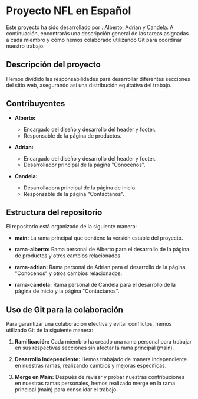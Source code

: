 # Proyecto NFL en Español

 Este proyecto ha sido desarrollado por : Alberto, Adrian y Candela. A continuación, encontrarás una descripción general de las tareas asignadas a cada miembro y cómo hemos colaborado utilizando Git para coordinar nuestro trabajo.

## Descripción del proyecto

Hemos dividido las responsabilidades para desarrollar diferentes secciones del sitio web, asegurando así una distribución equitativa del trabajo.

## Contribuyentes

- **Alberto:**
  - Encargado del diseño y desarrollo del header y footer.
  - Responsable de la página de productos.

- **Adrian:**
  - Encargado del diseño y desarrollo del header y footer.
  - Desarrollador principal de la página "Conócenos".

- **Candela:**
  - Desarrolladora principal de la página de inicio.
  - Responsable de la página "Contáctanos".

## Estructura del repositorio

El repositorio está organizado de la siguiente manera:

- **main:** La rama principal que contiene la versión estable del proyecto.

- **rama-alberto:** Rama personal de Alberto para el desarrollo de la página de productos y otros cambios relacionados.

- **rama-adrian:** Rama personal de Adrian para el desarrollo de la página "Conócenos" y otros cambios relacionados.

- **rama-candela:** Rama personal de Candela para el desarrollo de la página de inicio y la página "Contáctanos".

## Uso de Git para la colaboración

Para garantizar una colaboración efectiva y evitar conflictos, hemos utilizado Git de la siguiente manera:

1. **Ramificación:** Cada miembro ha creado una rama personal para trabajar en sus respectivas secciones sin afectar la rama principal (main).

2. **Desarrollo Independiente:** Hemos trabajado de manera independiente en nuestras ramas, realizando cambios y mejoras específicas.

3. **Merge en Main:** Después de revisar y probar nuestras contribuciones en nuestras ramas personales, hemos realizado merge en la rama principal (main) para consolidar el trabajo.



